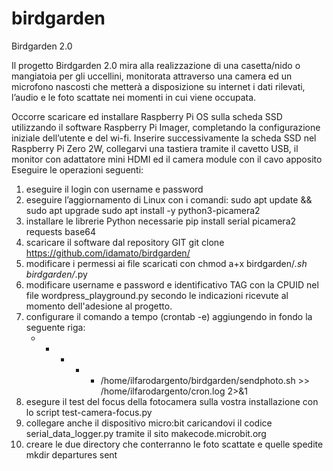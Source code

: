 # birdgarden
Birdgarden 2.0
 
Il progetto Birdgarden 2.0 mira alla realizzazione di una casetta/nido o mangiatoia per gli uccellini, monitorata attraverso una camera ed un microfono nascosti che metterà a disposizione su internet i dati rilevati, l’audio e le foto scattate nei momenti in cui viene occupata.

Occorre scaricare ed installare Raspberry Pi OS sulla scheda SSD utilizzando il software Raspberry Pi Imager, completando la configurazione iniziale dell’utente e del wi-fi.
Inserire successivamente la scheda SSD nel Raspberry Pi Zero 2W, collegarvi una tastiera tramite il cavetto USB, il monitor con adattatore mini HDMI ed il camera module con il cavo apposito
Eseguire le operazioni seguenti:

1. eseguire il login con username e password
2. eseguire l’aggiornamento di Linux con i comandi:
          sudo apt update && sudo apt upgrade
          sudo apt install -y python3-picamera2
4. installare le librerie Python necessarie
           pip install serial picamera2 requests base64
5. scaricare il software dal repository GIT
           git clone https://github.com/idamato/birdgarden/
6. modificare i permessi ai file scaricati con chmod a+x birdgarden/*.sh birdgarden/*.py
7. modificare username e password e identificativo TAG con la CPUID nel file wordpress_playground.py secondo le indicazioni ricevute al momento dell'adesione al progetto.
8. configurare il comando a tempo (crontab -e) aggiungendo in fondo la seguente riga:
   * * * * * /home/ilfarodargento/birdgarden/sendphoto.sh >> /home/ilfarodargento/cron.log 2>&1
9. esegure il test del focus della fotocamera sulla vostra installazione con lo script test-camera-focus.py
10. collegare anche il dispositivo micro:bit caricandovi il codice serial_data_logger.py tramite il sito makecode.microbit.org
11. creare le due directory che conterranno le foto scattate e quelle spedite
    mkdir departures sent
    





           
